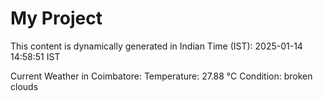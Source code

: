 # My Project

This content is dynamically generated in Indian Time (IST): 2025-01-14 14:58:51 IST


Current Weather in Coimbatore:
Temperature: 27.88 °C
Condition: broken clouds
